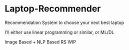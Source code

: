 # Laptop-Recommender
Recommendation System to choose your next best laptop

I'll either use linear programming or similar, or ML/DL

Image Based + NLP Based RS 
WIP
